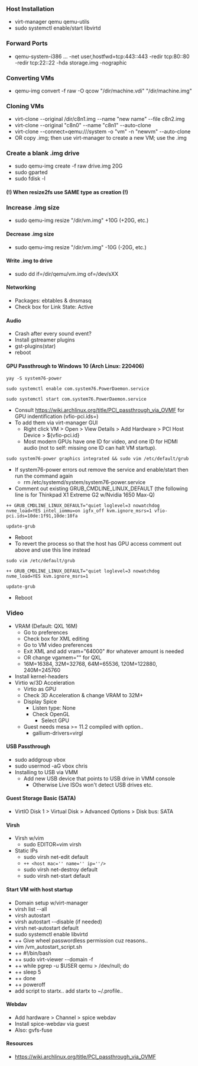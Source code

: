 ### Host Installation
- virt-manager qemu qemu-utils
- sudo systemctl enable/start libvirtd

### Forward Ports
- qemu-system-i386 ... -net user,hostfwd=tcp:443::443 -redir tcp:80::80 -redir tcp:22::22 -hda storage.img -nographic

### Converting VMs
- qemu-img convert -f raw -O qcow "/dir/machine.vdi" "/dir/machine.img"

### Cloning VMs
- virt-clone --original /dir/c8n1.img --name "new name" --file c8n2.img
- virt-clone --original "c8n0" --name "c8n1" --auto-clone
- virt-clone --connect=qemu:///system -o "vm" -n "newvm" --auto-clone
- OR copy .img; then use virt-manager to create a new VM; use the .img

### Create a blank .img drive
- sudo qemu-img create -f raw drive.img 20G
- sudo gparted
- sudo fdisk -l

#### (!) When resize2fs use SAME type as creation (!)

### Increase .img size
- sudo qemu-img resize "/dir/vm.img" +10G (+20G, etc.)

#### Decrease .img size
- sudo qemu-img resize "/dir/vm.img" -10G (-20G, etc.)

#### Write .img to drive
- sudo dd if=/dir/qemu/vm.img of=/dev/sXX

#### Networking
- Packages: ebtables & dnsmasq
- Check box for Link State: Active

#### Audio
- Crash after every sound event?
- Install gstreamer plugins
- gst-plugins(star)
- reboot

#### GPU Passthrough to Windows 10 (Arch Linux: 220406)
```
yay -S system76-power
```
```
sudo systemctl enable com.system76.PowerDaemon.service
```
```
sudo systemctl start com.system76.PowerDaemon.service
```
- Consult https://wiki.archlinux.org/title/PCI_passthrough_via_OVMF for GPU indentification (vfio-pci.ids=)
- To add them via virt-manager GUI
    - Right click VM > Open > View Details > Add Hardware > PCI Host Device > ${vfio-pci.id}
    - Most modern GPUs have one ID for video, and one ID for HDMI audio (not to self: missing one ID can halt VM startup).
```
sudo system76-power graphics integrated && sudo vim /etc/default/grub
```
- If system76-power errors out remove the service and enable/start then run the command again
    - rm /etc/systemd/system/system76-power.service
- Comment out existing GRUB_CMDLINE_LINUX_DEFAULT (the following line is for Thinkpad X1 Extreme G2 w/Nvidia 1650 Max-Q)
```
++ GRUB_CMDLINE_LINUX_DEFAULT="quiet loglevel=3 nowatchdog nvme_load=YES intel_iommu=on igfx_off kvm.ignore_msrs=1 vfio-pci.ids=10de:1f91,10de:10fa
```
```
update-grub
```
- Reboot
- To revert the process so that the host has GPU access comment out above and use this line instead
```
sudo vim /etc/default/grub
```
```
++ GRUB_CMDLINE_LINUX_DEFAULT="quiet loglevel=3 nowatchdog nvme_load=YES kvm.ignore_msrs=1
```
```
update-grub
```
- Reboot

### Video
- VRAM (Default: QXL 16M)
    - Go to preferences
    - Check box for XML editing
    - Go to VM video preferences
    - Exit XML and add vram="64000" #or whatever amount is needed
    - OR change vgamem="" for QXL
    - 16M=16384, 32M=32768, 64M=65536, 120M=122880, 240M=245760
- Install kernel-headers
- Virtio w/3D Acceleration
    - Virtio as GPU
    - Check 3D Acceleration & change VRAM to 32M+
    - Display Spice
        - Listen type: None
        - Check OpenGL
            - Select GPU
    - Guest needs mesa >= 11.2 compiled with option..
        - gallium-drivers=virgl

#### USB Passthrough
- sudo addgroup vbox
- sudo usermod -aG vbox chris
- Installing to USB via VMM
    - Add new USB device that points to USB drive in VMM console
        - Otherwise Live ISOs won't detect USB drives etc.

#### Guest Storage Basic (SATA)
- VirtIO Disk 1 > Virtual Disk > Advanced Options > Disk bus: SATA

#### Virsh
- Virsh w/vim
    - sudo EDITOR=vim virsh
- Static IPs
    - sudo virsh net-edit default
    - ```++ <host mac='' name='' ip=''/>```
    - sudo virsh net-destroy default
    - sudo virsh net-start default

#### Start VM with host startup
- Domain setup w/virt-manager
- virsh list --all
- virsh autostart <domain>
- virsh autostart <domain> --disable (if needed)
- virsh net-autostart default
- sudo systemctl enable libvirtd
- ++ Give wheel passwordless permission cuz reasons..
- vim /vm_autostart_script.sh
- ++ #!/bin/bash
- ++ sudo virt-viewer --domain <domain> -f
- ++ while pgrep -u $USER qemu > /dev/null; do
- ++    sleep 5
- ++ done
- ++ poweroff
- add script to startx.. add startx to ~/.profile..

#### Webdav
- Add hardware > Channel > spice webdav
- Install spice-webdav via guest
- Also: gvfs-fuse

#### Resources
- https://wiki.archlinux.org/title/PCI_passthrough_via_OVMF
